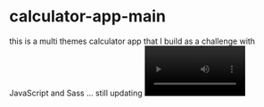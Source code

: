 # calculator-app-main
this is a multi themes calculator app that I build as a challenge with JavaScript and Sass ... still updating 
<video src='/Users/lojainsaad/Downloads/cal.mov' width=180/>
